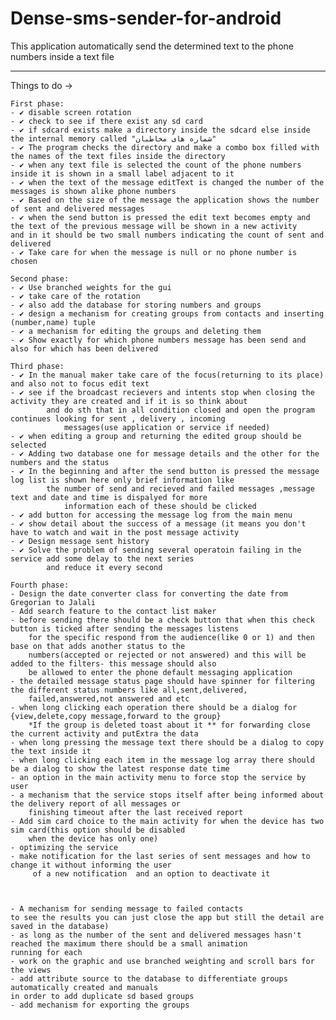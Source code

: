 Dense-sms-sender-for-android
============================

This application automatically send the determined text to the phone numbers inside a text file

**********************************************

Things to do ->

	First phase:
	- ✔ disable screen rotation
	- ✔ check to see if there exist any sd card
	- ✔ if sdcard exists make a directory inside the sdcard else inside the internal memory called "شماره های مخاطبان"
	- ✔ The program checks the directory and make a combo box filled with the names of the text files inside the directory
	- ✔ when any text file is selected the count of the phone numbers inside it is shown in a small label adjacent to it
	- ✔ when the text of the message editText is changed the number of the messages is shown alike phone numbers
	- ✔ Based on the size of the message the application shows the number of sent and delivered messages
	- ✔ when the send button is pressed the edit text becomes empty and the text of the previous message will be shown in a new activity
	and in it should be two small numbers indicating the count of sent and delivered	
	- ✔ Take care for when the message is null or no phone number is chosen 
	
	Second phase:	
	- ✔ Use branched weights for the gui
	- ✔ take care of the rotation
	- ✔ also add the database for storing numbers and groups
	- ✔ design a mechanism for creating groups from contacts and inserting (number,name) tuple
	- ✔ a mechanism for editing the groups and deleting them
	- ✔ Show exactly for which phone numbers message has been send and also for which has been delivered
	
	Third phase:	
	- ✔ In the manual maker take care of the focus(returning to its place) and also not to focus edit text
	- ✔ see if the broadcast recievers and intents stop when closing the activity they are created and if it is so think about
	 		and do sth that in all condition closed and open the program continues looking for sent , delivery , incoming
	  			messages(use application or service if needed)	
	- ✔ when editing a group and returning the edited group should be selected 
	- ✔ Adding two database one for message details and the other for the numbers and the status
	- ✔ In the beginning and after the send button is pressed the message log list is shown here only brief information like 
			the number of send and recieved and failed messages ,message text and date and time is dispalyed for more 
				information each of these should be clicked
	- ✔ add button for accessing the message log from the main menu
	- ✔ show detail about the success of a message (it means you don't have to watch and wait in the post message activity
	- ✔ Design message sent history
	- ✔ Solve the problem of sending several operatoin failing in the service add some delay to the next series 
			and reduce it every second 
	
	Fourth phase:
	- Design the date converter class for converting the date from Gregorian to Jalali
	- Add search feature to the contact list maker
	- before sending there should be a check button that when this check button is ticked after sending the messages listens 
		for the specific respond from the audience(like 0 or 1) and then base on that adds another status to the 
		numbers(accepted or rejected or not answered) and this will be added to the filters- this message should also 
		be allowed to enter the phone default messaging application
	- the detailed message status page should have spinner for filtering the different status numbers like all,sent,delivered,
		failed,answered,not answered and etc	
	- when long clicking each operation there should be a dialog for {view,delete,copy message,forward to the group}
		*If the group is deleted toast about it ** for forwarding close the current activity and putExtra the data
	- when long pressing the message text there should be a dialog to copy the text inside it
	- when long clicking each item in the message log array there should be a dialog to show the latest response date time
	- an option in the main activity menu to force stop the service by user
	- a mechanism that the service stops itself after being informed about the delivery report of all messages or 
		finishing timeout after the last received report
	- Add sim card choice to the main activity for when the device has two sim card(this option should be disabled
		when the device has only one)	
	- optimizing the service
	- make notification for the last series of sent messages and how to change it without informing the user
		 of a new notification	and an option to deactivate it
			

	
	- A mechanism for sending message to failed contacts
	to see the results you can just close the app but still the detail are saved in the database)	
	- as long as the number of the sent and delivered messages hasn't reached the maximum there should be a small animation
	running for each
	- work on the graphic and use branched weighting and scroll bars for the views
	- add attribute source to the database to differentiate groups automatically created and manuals
	in order to add duplicate sd based groups
	- add mechanism for exporting the groups
